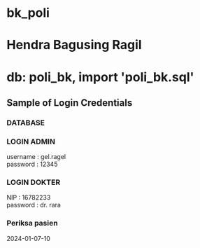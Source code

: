 # bk_poli
<h1>Hendra Bagusing Ragil</h1>
<h1>db: poli_bk, import 'poli_bk.sql'</h1>
<h2>Sample of Login Credentials</h2>
<h3>DATABASE</h3>
<h3>LOGIN ADMIN</h3>
username : gel.ragel<br>
password : 12345
<br>
<h3>LOGIN DOKTER</h3>
NIP : 16782233<br>
password : dr. rara
<br>
<h3>Periksa pasien</h3>
2024-01-07-10
